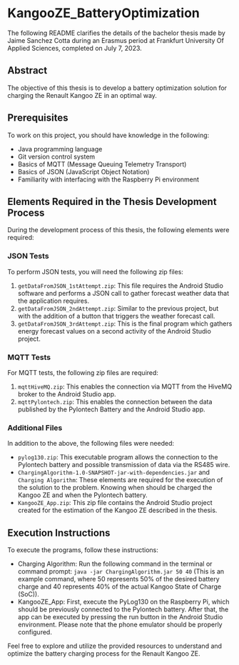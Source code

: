 # KangooZE_BatteryOptimization

The following README clarifies the details of the bachelor thesis made by Jaime Sanchez Cotta during an Erasmus period at Frankfurt University Of Applied Sciences, completed on July 7, 2023.

## Abstract
The objective of this thesis is to develop a battery optimization solution for charging the Renault Kangoo ZE in an optimal way.

## Prerequisites
To work on this project, you should have knowledge in the following:

- Java programming language
- Git version control system
- Basics of MQTT (Message Queuing Telemetry Transport)
- Basics of JSON (JavaScript Object Notation)
- Familiarity with interfacing with the Raspberry Pi environment

## Elements Required in the Thesis Development Process
During the development process of this thesis, the following elements were required:

### JSON Tests
To perform JSON tests, you will need the following zip files:

1. `getDataFromJSON_1stAttempt.zip`: This file requires the Android Studio software and performs a JSON call to gather forecast weather data that the application requires.
2. `getDataFromJSON_2ndAttempt.zip`: Similar to the previous project, but with the addition of a button that triggers the weather forecast call.
3. `getDataFromJSON_3rdAttempt.zip`: This is the final program which gathers energy forecast values on a second activity of the Android Studio project.

### MQTT Tests
For MQTT tests, the following zip files are required:

1. `mqttHiveMQ.zip`: This enables the connection via MQTT from the HiveMQ broker to the Android Studio app.
2. `mqttPylontech.zip`: This enables the connection between the data published by the Pylontech Battery and the Android Studio app.

### Additional Files
In addition to the above, the following files were needed:

- `pylog130.zip`: This executable program allows the connection to the Pylontech battery and possible transmission of data via the RS485 wire.
- `ChargingAlgorithm-1.0-SNAPSHOT-jar-with-dependencies.jar` and `Charging Algorithm`: These elements are required for the execution of the solution to the problem. Knowing when should be charged the Kangoo ZE and when the Pylontech battery.
- `KangooZE_App.zip`: This zip file contains the Android Studio project created for the estimation of the Kangoo ZE described in the thesis.

## Execution Instructions
To execute the programs, follow these instructions:

- Charging Algorithm: Run the following command in the terminal or command prompt: `java -jar ChargingAlgorithm.jar 50 40` (This is an example command, where 50 represents 50% of the desired battery charge and 40 represents 40% of the actual Kangoo State of Charge (SoC)).
- KangooZE_App: First, execute the PyLog130 on the Raspberry Pi, which should be previously connected to the Pylontech battery. After that, the app can be executed by pressing the run button in the Android Studio environment. Please note that the phone emulator should be properly configured.

Feel free to explore and utilize the provided resources to understand and optimize the battery charging process for the Renault Kangoo ZE.
